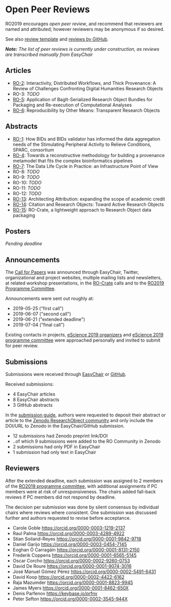 # Open Peer Reviews

RO2019 encourages _open peer review_, and recommend that reviewers are named and attributed; however reviewers may be anonymous if so desired. 

See also [review template](/reviews/template) and [reviews by GitHub](https://github.com/researchobject/ro2019/issues).

_**Note:** The list of peer reviews is currently under construction, as reviews are transcribed manually from EasyChair_


## Articles
* [RO-2](2): Interactivity, Distributed Workflows, and Thick Provenance: A Review of Challenges Confronting Digital Humanities Research Objects
* RO-3: _TODO_
* [RO-5](5): Application of BagIt-Serialized Research Object Bundles for Packaging and Re-execution of Computational Analyses
* [RO-6](6): Reproducibility by Other Means: Transparent Research Objects

## Abstracts

* [RO-1](1): How BIDs and BIDs validator has informed the data aggregation needs of the Stimulating Peripheral Activity to Relieve Conditions, SPARC, consortium
* [RO-4](4): Towards a reconstructive methodology for building a provenance metamodel that fits the complex bioinformatics pipelines
* [RO-7](7): The Data Life Cycle in Practice: an Infrastructure Point of View
* RO-8: _TODO_
* RO-9: _TODO_
* RO-10: _TODO_
* RO-11: _TODO_
* RO-12: _TODO_
* [RO-13](13): Architecting Attribution: expanding the scope of academic credit
* [RO-14](14): Citation and Research Objects: Toward Active Research Objects
* [RO-15](15): RO-Crate, a lightweight approach to Research Object data packaging

## Posters

_Pending deadline_


## Announcements

The [Call for Papers](https://researchobject.github.io/ro2019/cfp) was announced through EasyChair, Twitter, organizational and project websites, multiple mailing lists and newsletters, at related workshop presentations, in the [RO-Crate](https://researchobject.github.io/ro-crate/) calls and to the [RO2019 Programme Committee](/ro2019/#program-committee).

Announcements were sent out roughly at:

* 2019-05-25 ("first call")
* 2019-06-07 ("second call")
* 2019-06-21 ("extended deadline")
* 2019-07-04 ("final call")

Existing contacts in projects, [eScience 2019 organizers](https://escience2019.sdsc.edu/organizers) and [eScience 2019 programme committee](https://escience2019.sdsc.edu/pc) were approached personally and invited to submit for peer review.


## Submissions

Submissions were received through [EasyChair](https://easychair.org/conferences/?conf=ro2019) or [GitHub](https://github.com/ResearchObject/ro2019/issues).

Received submissions:

* 4 EasyChair articles
* 8 EasyChair abstracts
* 3 GitHub abstracts

In the [submission guide](/ro2019/submitting), authors were requested to deposit their abstract or article to the [Zenodo ResearchObject community](https://zenodo.org/communities/ro) and only include the DOI/URL to Zenodo in the EasyChair/GitHub submission.

* 12 submissions had Zenodo preprint link/DOI
* ..of which 9 submissions were added to the RO Community in Zenodo
* 2 submissions had only PDF in EasyChair
* 1 submission had only text in EasyChair


## Reviewers

After the extended deadline, each submission was assigned to 2 members of the [RO2019 programme committee](/ro2019/#program-committee), with additional assignments if PC members were at risk of unresponsiveness. The chairs added fall-back reviews if PC members did not respond by deadline.

The decision per submission was done by silent consensus by individual chairs where reviews where consistent. One submission was discussed further and authors requested to revise before acceptance.

*   Carole Goble <https://orcid.org/0000-0003-1219-2137>
*   Raul Palma <https://orcid.org/0000-0003-4289-4922>
*   Stian Soiland-Reyes <https://orcid.org/0000-0001-9842-9718>
*   Daniel Garijo <https://orcid.org/0000-0003-0454-7145>
*   Eoghan Ó Carragáin <https://orcid.org/0000-0001-8131-2150>
*   Frederik Coppens <https://orcid.org/0000-0001-6565-5145>
*   Oscar Corcho <https://orcid.org/0000-0002-9260-0753>
*   David De Roure <https://orcid.org/0000-0001-9074-3016>
*   José Manuel Gómez Pérez <https://orcid.org/0000-0002-5491-6431>
*   David Koop <https://orcid.org/0000-0002-4422-6162>
*   Raja Mazumder <https://orcid.org/0000-0001-8823-9945>
*   James Myers <https://orcid.org/0000-0001-8462-650X>
*   Denis Parfenov <https://keybase.io/prfnv>
*   Peter Sefton <https://orcid.org/0000-0002-3545-944X>
